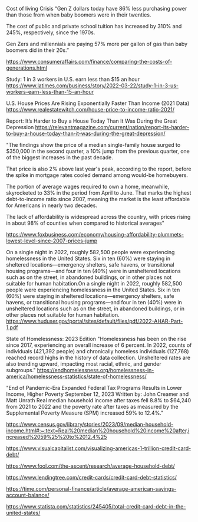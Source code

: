 Cost of living Crisis
“Gen Z dollars today have 86% less purchasing power than those from when baby boomers were in their twenties.

The cost of public and private school tuition has increased by 310% and 245%, respectively, since the 1970s.

Gen Zers and millennials are paying 57% more per gallon of gas than baby boomers did in their 20s.”

https://www.consumeraffairs.com/finance/comparing-the-costs-of-generations.html


Study: 1 in 3 workers in U.S. earn less than $15 an hour
https://www.latimes.com/business/story/2022-03-22/study-1-in-3-us-workers-earn-less-than-15-an-hour

U.S. House Prices Are Rising Exponentially Faster Than Income (2021 Data)
https://www.realestatewitch.com/house-price-to-income-ratio-2021/

Report: It’s Harder to Buy a House Today Than It Was During the Great Depression
https://relevantmagazine.com/current/nation/report-its-harder-to-buy-a-house-today-than-it-was-during-the-great-depression/

"The findings show the price of a median single-family house surged to $350,000 in the second quarter, a 10% jump from the previous quarter, one of the biggest increases in the past decade. 

That price is also 2% above last year's peak, according to the report, before the spike in mortgage rates cooled demand among would-be homebuyers.  

The portion of average wages required to own a home, meanwhile, skyrocketed to 33% in the period from April to June. That marks the highest debt-to-income ratio since 2007, meaning the market is the least affordable for Americans in nearly two decades.

The lack of affordability is widespread across the country, with prices rising in about 98% of counties when compared to historical averages"

https://www.foxbusiness.com/economy/housing-affordability-plummets-lowest-level-since-2007-prices-jump

On a single night in 2022, roughly 582,500 people were experiencing homelessness in the United States. Six in ten (60%) were staying in sheltered locations—emergency shelters, safe havens, or transitional housing programs—and four in ten (40%) were in unsheltered locations such as on the street, in abandoned buildings, or in other places not suitable for human habitation.On a single night in 2022, roughly 582,500 people were experiencing homelessness in the United States. Six in ten (60%) were staying in sheltered locations—emergency shelters, safe havens, or transitional housing programs—and four in ten (40%) were in unsheltered locations such as on the street, in abandoned buildings, or in other places not suitable for human habitation.
https://www.huduser.gov/portal/sites/default/files/pdf/2022-AHAR-Part-1.pdf

State of Homelessness: 2023 Edition
"Homelessness has been on the rise since 2017, experiencing an overall increase of 6 percent.
In 2022, counts of individuals (421,392 people) and chronically homeless individuals (127,768) reached record highs in the history of data collection.
Unsheltered rates are also trending upward, impacting most racial, ethnic, and gender subgroups."
https://endhomelessness.org/homelessness-in-america/homelessness-statistics/state-of-homelessness/

"End of Pandemic-Era Expanded Federal Tax Programs Results in Lower Income, Higher Poverty
September 12, 2023
Written by:
John Creamer and Matt Unrath
Real median household income after taxes fell 8.8% to $64,240 from 2021 to 2022 and the poverty rate after taxes as measured by the Supplemental Poverty Measure (SPM) increased 59% to 12.4%."

https://www.census.gov/library/stories/2023/09/median-household-income.html#:~:text=Real%20median%20household%20income%20after,increased%2059%25%20to%2012.4%25

https://www.visualcapitalist.com/visualizing-americas-1-trillion-credit-card-debt/

https://www.fool.com/the-ascent/research/average-household-debt/

https://www.lendingtree.com/credit-cards/credit-card-debt-statistics/

https://time.com/personal-finance/article/average-american-savings-account-balance/

https://www.statista.com/statistics/245405/total-credit-card-debt-in-the-united-states/